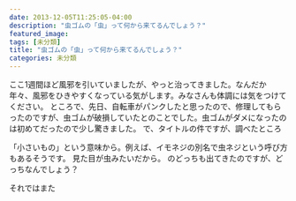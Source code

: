 ```yaml
---
date: 2013-12-05T11:25:05-04:00
description: "虫ゴムの「虫」って何から来てるんでしょう？"
featured_image: 
tags: [未分類]
title: "虫ゴムの「虫」って何から来てるんでしょう？"
categories: 未分類
---
```


ここ1週間ほど風邪を引いていましたが、やっと治ってきました。なんだか年々、風邪をひきやすくなっている気がします。みなさんも体調には気をつけてください。
ところで、先日、自転車がパンクしたと思ったので、修理してもらったのですが、虫ゴムが破損していたとのことでした。虫ゴムがダメになったのは初めてだったので少し驚きました。
で、タイトルの件ですが、調べたところ

「小さいもの」という意味から。例えば、イモネジの別名で虫ネジという呼び方もあるそうです。
見た目が虫みたいだから。
のどっちも出てきたのですが、どっちなんでしょう？
 
それではまた
